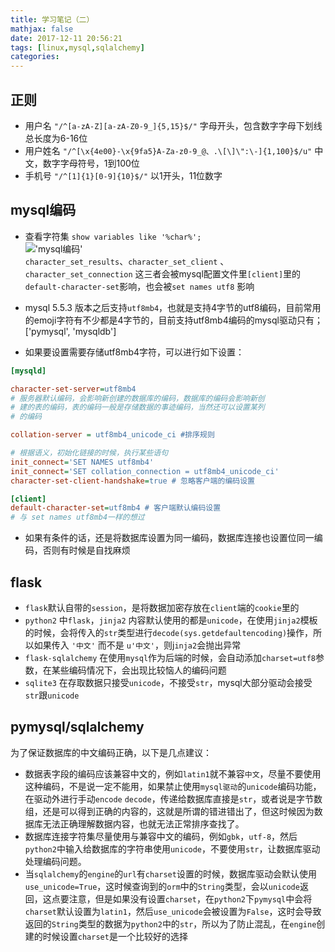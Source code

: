 ```yaml
---
title: 学习笔记（二）
mathjax: false
date: 2017-12-11 20:56:21
tags: [linux,mysql,sqlalchemy]
categories: 
---
```


## 正则

* 用户名 `"/^[a-zA-Z][a-zA-Z0-9_]{5,15}$/"` 字母开头，包含数字字母下划线 总长度为6-16位
* 用户姓名 `"/^[\x{4e00}-\x{9fa5}A-Za-z0-9_@、.\[\]\":\-]{1,100}$/u"` 中文，数字字母符号，1到100位
* 手机号 `"/^[1]{1}[0-9]{10}$/"` 以1开头，11位数字

<!-- more -->

## mysql编码

* 查看字符集 `show variables like '%char%';`   
!['mysql编码'](/image/mysql_bianma.png)    
`character_set_results`、`character_set_client` 、`character_set_connection` 这三者会被mysql配置文件里`[client]`里的`default-character-set`影响，也会被`set names utf8` 影响


* mysql 5.5.3 版本之后支持`utf8mb4`，也就是支持4字节的utf8编码，目前常用的emoji字符有不少都是4字节的，目前支持utf8mb4编码的mysql驱动只有；['pymysql', 'mysqldb']
* 如果要设置需要存储utf8mb4字符，可以进行如下设置：
```ini
[mysqld]

character-set-server=utf8mb4 
# 服务器默认编码，会影响新创建的数据库的编码，数据库的编码会影响新创
# 建的表的编码，表的编码一般是存储数据的事迹编码，当然还可以设置某列
# 的编码

collation-server = utf8mb4_unicode_ci #排序规则

# 根据语义，初始化链接的时候，执行某些语句
init_connect='SET NAMES utf8mb4' 
init_connect='SET collation_connection = utf8mb4_unicode_ci'
character-set-client-handshake=true # 忽略客户端的编码设置

[client]
default-character-set=utf8mb4 # 客户端默认编码设置
# 与 set names utf8mb4一样的想过
```
* 如果有条件的话，还是将数据库设置为同一编码，数据库连接也设置位同一编码，否则有时候是自找麻烦

## flask
* `flask`默认自带的`session`，是将数据加密存放在`client`端的`cookie`里的
* `python2` 中`flask`，`jinja2` 内容默认使用的都是`unicode`，在使用`jinja2`模板的时候，会将传入的`str`类型进行`decode(sys.getdefaultencoding)`操作，所以如果传入 `'中文'` 而不是 `u'中文'`，则j`inja2`会抛出异常
* `flask-sqlalchemy` 在使用`mysql`作为后端的时候，会自动添加`charset=utf8`参数，在某些编码情况下，会出现比较恼人的编码问题
*  `sqlite3` 在存取数据只接受`unicode`，不接受`str`，mysql大部分驱动会接受`str`跟`unicode`

## pymysql/sqlalchemy
为了保证数据库的中文编码正确，以下是几点建议：
* 数据表字段的编码应该兼容中文的，例如`latin1`就不兼容`中文`，尽量不要使用这种编码，不是说一定不能用，如果禁止使用`mysql驱动`的`unicode`编码功能，在驱动外进行手动`encode` `decode`，传递给数据库直接是`str`，或者说是字节数组，还是可以得到正确的内容的，这就是所谓的错进错出了，但这时候因为数据库无法正确理解数据内容，也就无法正常排序查找了。
* 数据库连接字符集尽量使用与兼容中文的编码，例如`gbk`，`utf-8`，然后`python2`中输入给数据库的字符串使用`unicode`，不要使用`str`，让数据库驱动处理编码问题。
* 当`sqlalchemy`的`engine`的`url`有`charset`设置的时候，数据库驱动会默认使用`use_unicode=True`，这时候查询到的`orm`中的`String`类型，会以`unicode`返回，这点要注意，但是如果没有设置`charset`，在`python2`下`pymysql`中会将`charset`默认设置为`latin1`，然后`use_unicode`会被设置为`False`，这时会导致返回的`String`类型的数据为`python2`中的`str`，所以为了防止混乱，在`engine`创建的时候设置`charset`是一个比较好的选择
